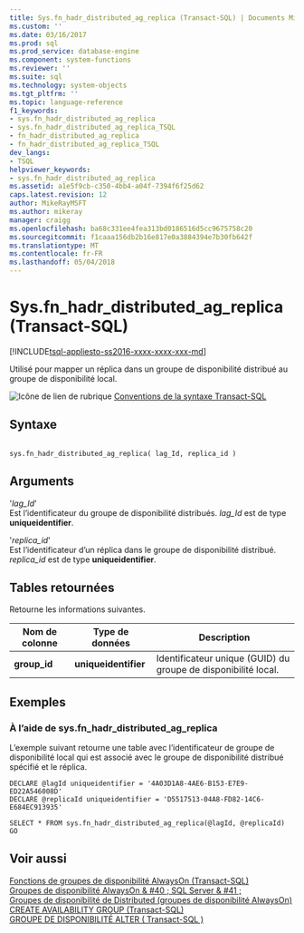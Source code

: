```yaml
---
title: Sys.fn_hadr_distributed_ag_replica (Transact-SQL) | Documents Microsoft
ms.custom: ''
ms.date: 03/16/2017
ms.prod: sql
ms.prod_service: database-engine
ms.component: system-functions
ms.reviewer: ''
ms.suite: sql
ms.technology: system-objects
ms.tgt_pltfrm: ''
ms.topic: language-reference
f1_keywords:
- sys.fn_hadr_distributed_ag_replica
- sys.fn_hadr_distributed_ag_replica_TSQL
- fn_hadr_distributed_ag_replica
- fn_hadr_distributed_ag_replica_TSQL
dev_langs:
- TSQL
helpviewer_keywords:
- sys.fn_hadr_distributed_ag_replica
ms.assetid: a1e5f9cb-c350-4bb4-a04f-7394f6f25d62
caps.latest.revision: 12
author: MikeRayMSFT
ms.author: mikeray
manager: craigg
ms.openlocfilehash: ba68c331ee4fea313bd0186516d5cc9675758c20
ms.sourcegitcommit: f1caaa156db2b16e817e0a3884394e7b30fb642f
ms.translationtype: MT
ms.contentlocale: fr-FR
ms.lasthandoff: 05/04/2018
---
```

# <a name="sysfnhadrdistributedagreplica-transact-sql"></a>Sys.fn_hadr_distributed_ag_replica (Transact-SQL)
[!INCLUDE[tsql-appliesto-ss2016-xxxx-xxxx-xxx-md](../../includes/tsql-appliesto-ss2016-xxxx-xxxx-xxx-md.md)]

  Utilisé pour mapper un réplica dans un groupe de disponibilité distribué au groupe de disponibilité local.  
  
 ![Icône de lien de rubrique](../../database-engine/configure-windows/media/topic-link.gif "Icône lien de rubrique") [Conventions de la syntaxe Transact-SQL](../../t-sql/language-elements/transact-sql-syntax-conventions-transact-sql.md)  
  
## <a name="syntax"></a>Syntaxe  
  
```  
  
sys.fn_hadr_distributed_ag_replica( lag_Id, replica_id )  
```  
  
## <a name="arguments"></a>Arguments  
 '*lag_Id*'  
 Est l’identificateur du groupe de disponibilité distribués. *lag_Id* est de type **uniqueidentifier**.  
  
 '*replica_id*'  
 Est l’identificateur d’un réplica dans le groupe de disponibilité distribué. *replica_id* est de type **uniqueidentifier**.  
  
## <a name="tables-returned"></a>Tables retournées  
 Retourne les informations suivantes.  
  
|Nom de colonne|Type de données| Description|  
|-----------------|---------------|-----------------|  
|**group_id**|**uniqueidentifier**|Identificateur unique (GUID) du groupe de disponibilité local.|  
  
## <a name="examples"></a>Exemples  
  
### <a name="using-sysfnhadrdistributedagreplica"></a>À l’aide de sys.fn_hadr_distributed_ag_replica  
 L’exemple suivant retourne une table avec l’identificateur de groupe de disponibilité local qui est associé avec le groupe de disponibilité distribué spécifié et le réplica.  
  
```  
DECLARE @lagId uniqueidentifier = '4A03D1A8-4AE6-B153-E7E9-ED22A546008D'  
DECLARE @replicaId uniqueidentifier = 'D5517513-04A8-FD82-14C6-E684EC913935'  
  
SELECT * FROM sys.fn_hadr_distributed_ag_replica(@lagId, @replicaId)  
GO  
```  
  
## <a name="see-also"></a>Voir aussi  
 [Fonctions de groupes de disponibilité AlwaysOn &#40;Transact-SQL&#41;](../../relational-databases/system-functions/always-on-availability-groups-functions-transact-sql.md)   
 [Groupes de disponibilité AlwaysOn & #40 ; SQL Server & #41 ;](../../database-engine/availability-groups/windows/always-on-availability-groups-sql-server.md)   
 [Groupes de disponibilité de Distributed &#40;groupes de disponibilité AlwaysOn&#41;](../../database-engine/availability-groups/windows/distributed-availability-groups-always-on-availability-groups.md)  
 [CREATE AVAILABILITY GROUP &#40;Transact-SQL&#41;](../../t-sql/statements/create-availability-group-transact-sql.md)   
 [GROUPE DE DISPONIBILITÉ ALTER &#40; Transact-SQL &#41;](../../t-sql/statements/alter-availability-group-transact-sql.md)  
  
  
